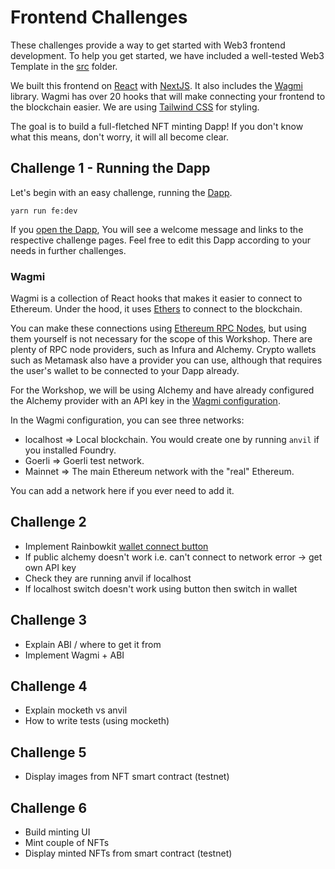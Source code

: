 # Frontend Challenges

These challenges provide a way to get started with Web3 frontend development. To help you get started, we have included a well-tested Web3 Template in the [src](./src/) folder.

We built this frontend on [React](https://reactjs.org/docs/getting-started.html) with [NextJS](https://nextjs.org/). It also includes the [Wagmi](https://wagmi.sh/docs/getting-started) library. Wagmi has over 20 hooks that will make connecting your frontend to the blockchain easier. We are using [Tailwind CSS](https://tailwindcss.com/docs/installation) for styling.

The goal is to build a full-fletched NFT minting Dapp! If you don't know what this means, don't worry, it will all become clear.

## Challenge 1 - Running the Dapp

Let's begin with an easy challenge, running the [Dapp](https://ethereum.org/en/developers/docs/dapps/).

`yarn run fe:dev`

If you [open the Dapp](http://localhost:3000), You will see a welcome message and links to the respective challenge pages. Feel free to edit this Dapp according to your needs in further challenges.

### Wagmi

Wagmi is a collection of React hooks that makes it easier to connect to Ethereum. Under the hood, it uses [Ethers](https://docs.ethers.io/v5/) to connect to the blockchain.

You can make these connections using [Ethereum RPC Nodes](https://help.coinbase.com/en/coinbase/getting-started/crypto-education/glossary/rpc-node), but using them yourself is not necessary for the scope of this Workshop. There are plenty of RPC node providers, such as Infura and Alchemy. Crypto wallets such as Metamask also have a provider you can use, although that requires the user's wallet to be connected to your Dapp already.

For the Workshop, we will be using Alchemy and have already configured the Alchemy provider with an API key in the [Wagmi configuration](./src/libs/wagmi.ts).

In the Wagmi configuration, you can see three networks:

- localhost => Local blockchain. You would create one by running `anvil` if you installed Foundry.
- Goerli => Goerli test network.
- Mainnet => The main Ethereum network with the "real" Ethereum.

You can add a network here if you ever need to add it.

## Challenge 2

- Implement Rainbowkit [wallet connect button](https://www.rainbowkit.com/docs/connect-button)
- If public alchemy doesn't work i.e. can't connect to network error -> get own API key
- Check they are running anvil if localhost
- If localhost switch doesn't work using button then switch in wallet

## Challenge 3

- Explain ABI / where to get it from
- Implement Wagmi + ABI

## Challenge 4

- Explain mocketh vs anvil
- How to write tests (using mocketh)

## Challenge 5

- Display images from NFT smart contract (testnet)

## Challenge 6

- Build minting UI
- Mint couple of NFTs
- Display minted NFTs from smart contract (testnet)
